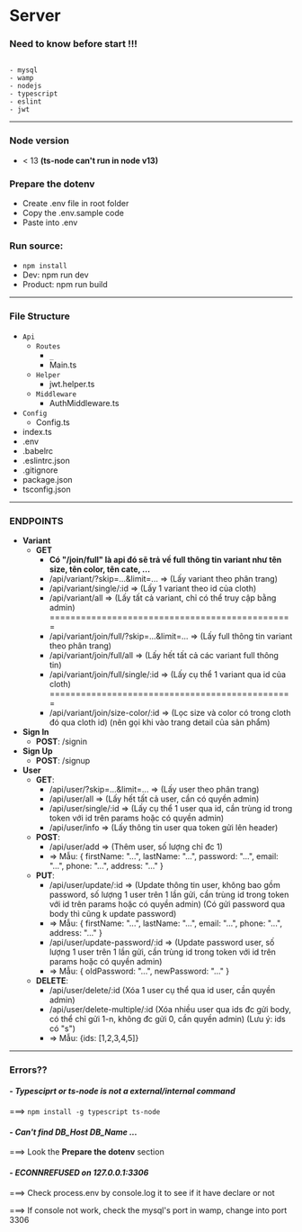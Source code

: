 # **Server**

### __Need to know before start !!!__
```

- mysql
- wamp
- nodejs
- typescript
- eslint
- jwt

```
---

### Node version
- < 13 **(ts-node can't run in node v13)**

### Prepare the dotenv
- Create .env file in root folder
- Copy the .env.sample code
- Paste into .env

### Run source:
- `npm install`
- Dev: npm run dev
- Product: npm run build

---
### __File Structure__

- `Api`
  - `Routes`
    - `_`
    - Main.ts
  - `Helper`
    - jwt.helper.ts
  - `Middleware`
    - AuthMiddleware.ts
- `Config`
  - Config.ts
- index.ts
- .env
- .babelrc
- .eslintrc.json
- .gitignore
- package.json
- tsconfig.json


----
### __ENDPOINTS__


- __Variant__
  - __GET__
    - __Có "/join/full" là api đó sẽ trả về full thông tin variant như tên size, tên color, tên cate, ...__
    - /api/variant/?skip=...&limit=... => (Lấy variant theo phân trang)
    - /api/variant/single/:id => (Lấy 1 variant theo id của cloth)
    - /api/variant/all => (Lấy tất cả variant, chỉ có thể truy cập bằng admin)
    ===============================================
    - /api/variant/join/full/?skip=...&limit=... => (Lấy full thông tin variant theo phân trang)
    - /api/variant/join/full/all => (Lấy hết tất cả các variant full thông tin)
    - /api/variant/join/full/single/:id => (Lấy cụ thể 1 variant qua id của cloth)
    ===============================================
    - /api/variant/join/size-color/:id => (Lọc size và color có trong cloth đó qua cloth id) (nên gọi khi vào trang detail của sản phẩm)
- __Sign In__
  - __POST__: /signin
- __Sign Up__
  - __POST__: /signup
- __User__
  - __GET__:
    - /api/user/?skip=...&limit=... => (Lấy user theo phân trang)
    - /api/user/all => (Lấy hết tất cả user, cần có quyền admin)
    - /api/user/single/:id => (Lấy cụ thể 1 user qua id, cần trùng id trong token với id trên params hoặc có quyền admin)
    - /api/user/info => (Lấy thông tin user qua token gửi lên header)
  - __POST__: 
    - /api/user/add => (Thêm user, số lượng chỉ đc 1)
    - => Mẫu: {
          firstName: "...",
          lastName: "...",
          password: "...",
          email: "...",
          phone: "...",
          address: "..."
        }
  - __PUT__:
    - /api/user/update/:id => (Update thông tin user, không bao gồm password, số lượng 1 user trên 1 lần gửi, cần trùng id trong token với id trên params hoặc có quyền admin) (Có gửi password qua body thì cũng k update password)
    - => Mẫu: {
          firstName: "...",
          lastName: "...",
          email: "...",
          phone: "...",
          address: "..."
        }
    - /api/user/update-password/:id => (Update password user, số lượng 1 user trên 1 lần gửi, cần trùng id trong token với id trên params hoặc có quyền admin) 
    - => Mẫu: { oldPassword: "...", newPassword: "..." }
  - __DELETE__:
    - /api/user/delete/:id (Xóa 1 user cụ thể qua id user, cần quyền admin)
    - /api/user/delete-multiple/:id (Xóa nhiều user qua ids đc gửi body, có thể chỉ gửi 1-n, không đc gửi 0, cần quyền admin) (Lưu ý: ids có "s")
    - => Mẫu: {ids: [1,2,3,4,5]}

---

### Errors??

#### - _Typesciprt or ts-node is not a external/internal command_
===> `npm install -g typescript ts-node`

#### - _Can't find DB_Host DB_Name ..._
===> Look the **Prepare the dotenv** section

#### - _ECONNREFUSED on 127.0.0.1:3306_
===> Check process.env by console.log it to see if it have declare or not

===> If console not work, check the mysql's port in wamp, change into port 3306
